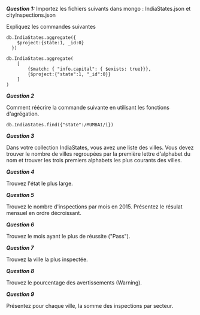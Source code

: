 ***Question 1:*** Importez les fichiers suivants dans mongo : IndiaStates.json et cityInspections.json

Expliquez les commandes suivantes 
```
db.IndiaStates.aggregate({
    $project:{state:1, _id:0}
  })
  
db.IndiaStates.aggregate(
    [
        {$match: { "info.capital": { $exists: true}}},
        {$project:{"state":1, "_id":0}}
    ]
)
```
***Question 2***

Comment réécrire la commande suivante en utilisant les fonctions d'agrégation.
```
db.IndiaStates.find({"state":/MUMBAI/i})
```

***Question 3***

Dans votre collection IndiaStates, vous avez une liste des villes. Vous devez trouver le nombre de villes regroupées par la première lettre d'alphabet du nom et trouver les trois premiers alphabets les plus courants des villes.

***Question 4***

Trouvez l'état le plus large.

***Question 5***

Trouvez le nombre d'inspections par mois en 2015. Présentez le résulat mensuel en ordre décroissant.

***Question 6***

Trouvez le mois ayant le plus de réussite ("Pass").

***Question 7***

Trouvez la ville la plus inspectée.

***Question 8***

Trouvez le pourcentage des avertissements (Warning).

***Question 9***

Présentez pour chaque ville, la somme des inspections par secteur.
